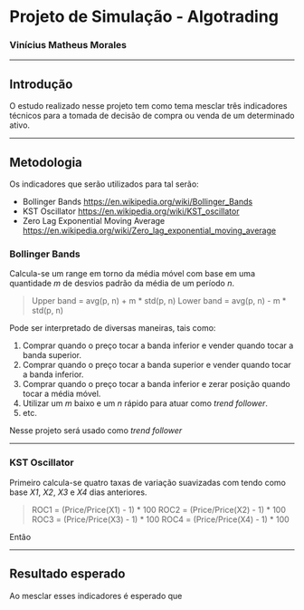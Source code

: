 # Projeto de Simulação - Algotrading
### Vinícius Matheus Morales
___
## Introdução
O estudo realizado nesse projeto tem como tema mesclar três indicadores técnicos para a tomada de decisão de compra ou venda de um determinado ativo.
___

## Metodologia
Os indicadores que serão utilizados para tal serão:
- Bollinger Bands https://en.wikipedia.org/wiki/Bollinger_Bands
- KST Oscillator https://en.wikipedia.org/wiki/KST_oscillator
- Zero Lag Exponential Moving Average https://en.wikipedia.org/wiki/Zero_lag_exponential_moving_average

### Bollinger Bands
Calcula-se um range em torno da média móvel com base em uma quantidade *m* de desvios padrão da média de um período *n*.
> Upper band = avg(p, n) + m * std(p, n)
> Lower band = avg(p, n) - m * std(p, n)

Pode ser interpretado de diversas maneiras, tais como:
1. Comprar quando o preço tocar a banda inferior e vender quando tocar a banda superior.
2. Comprar quando o preço tocar a banda superior e vender quando tocar a banda inferior.
3. Comprar quando o preço tocar a banda inferior e zerar posição quando tocar a média móvel.
4. Utilizar um *m* baixo e um *n* rápido para atuar como *trend follower*.
5. etc.

Nesse projeto será usado como *trend follower*
___
### KST Oscillator
Primeiro calcula-se quatro taxas de variação suavizadas com tendo como base *X1*, *X2*, *X3* e *X4* dias anteriores.
> ROC1 = (Price/Price(X1) - 1) * 100
> ROC2 = (Price/Price(X2) - 1) * 100
> ROC3 = (Price/Price(X3) - 1) * 100
> ROC4 = (Price/Price(X4) - 1) * 100

Então 
___
## Resultado esperado
Ao mesclar esses indicadores é esperado que 
